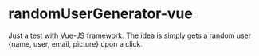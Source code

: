 # randomUserGenerator-vue
Just a test with Vue-JS framework. The idea is simply gets a random user {name, user, email, picture} upon a click.
